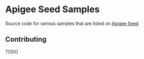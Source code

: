 # Apigee Seed Samples
Source code for various samples that are listed on [Apigee Seed](https://seed.apigeese.net)

## Contributing
TODO
